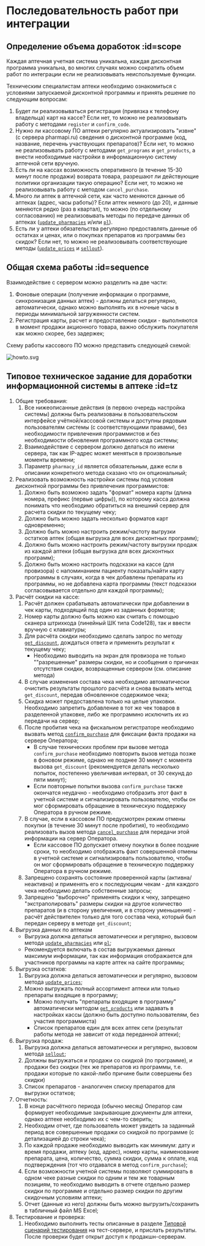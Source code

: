 # Последовательность работ при интеграции

## Определение объема доработок :id=scope

Каждая аптечная учетная система уникальна, каждая дисконтная программа уникальна, во многих случаях можно сократить объем работ по интеграции если не реализовывать неиспользуемые функции.

Техническим специалистам аптеки необходимо ознакомиться с условиями запускаемой дисконтной программы и принять решение по следующим вопросам:

1. Будет ли реализовываться регистрация (привязка к телефону владельца) карт на кассе? Если нет, то можно не реализовывать работу с методами `register`  и `confirm_code`.
2. Нужно ли кассовому ПО аптеки регулярно актуализировать "извне" (с сервера pharmapi.ru) сведения о дисконтной программе (код, название, перечень участвующих препаратов)? Если нет, то можно не реализовывать работу с методами `get_programs` и `get_products`, а внести необходимые настройки в информационную систему аптечной сети вручную.
3. Есть ли на кассах возможность оперативного (в течение 15-30 минут после продажи) возврата товара, разрешают ли действующие политики организации такую операцию? Если нет, то можно не реализовывать работу с методом `cancel_purchase`.
4. Много ли аптек в аптечной сети, как часто меняются данные об аптеках (адрес, часы работы)? Если аптек немного (до 20), и данные меняются редко (раз в квартал), то можно (по отдельному согласованию) не реализовывать методы по передаче данных об аптеках ([`update_pharmacies`](/methods/update_pharmacies.md) и/или [`pl`](/methods/pl.md)).
5. Есть ли у аптеки обязательства регулярно предоставлять данные об остатках и ценах, или о покупках препаратов из программы без скидок? Если нет, то можно не реализовывать соответствующие методы ([`update_prices`](/methods/update_prices.md) и [`sellout`](/methods/sellout.md)).


## Общая схема работы :id=sequence

Взаимодействие с сервером можно разделить на две части:

1. Фоновые операции (получение информации о программе, синхронизация данных аптек) - должны делаться регулярно, автоматически, однако можно выполнять их в ночные часы в периоды минимальной загруженности систем.
2. Регистрация карты, расчет и предоставление скидки - выполняются в момент продажи акционного товара, важно обслужить покупателя как можно скорее, без задержек;

Схему работы кассового ПО можно представить следующей схемой:

![howto.svg](howto.svg)


## Типовое техническое задание для доработки информационной системы в аптеке :id=tz

1. Общие требования:
   1. Все нижеописанные действия (в первою очередь настройка системы) должны быть реализованы в пользовательском интерфейсе учётной/кассовой системы и доступны рядовым пользователям системы (с соответствующими правами), без необходимости  привлечения программистов и без необходимости обновления программного кода системы;
   2. Взаимодействие с сервером должно делаться по имени сервера, так как IP-адрес может меняться в произвольные моменты времени;
   3. Параметр `pharmacy_id` является обязательным, даже если в описании конкретного метода сказано что он опциональный;
2. Реализовать возможность настройки системы под условия дисконтной программы без привлечения программистов:
   1. Должно быть возможно задать "формат" номера карты (длина номера, префикс (первые цифры)), по которому касса должна понимать что необходимо обратиться на внешний сервер для расчета скидки по текущему чеку;
   2. Должно быть можно задать несколько форматов карт одновременно;
   3. Должно быть можно настроить режим/частоту выгрузки остатков аптек (общая выгрузка для всех дисконтных программ);
   4. Должно быть можно настроить режим/частоту выгрузки продаж из каждой аптеки (общая выгрузка для всех дисконтных программ);
   5. Должно быть можно настроить подсказки на кассе (для провизора) с напоминанием пациенту показать/найти карту программы в случаях, когда в чек добавлены препараты из программы, но не добавлена карта программы (текст подсказки согласовывается отдельно для каждой программы);
3. Расчёт скидки на кассе:
   1. Расчёт должен срабатывать автоматически при добавлении в чек карты, подходящий под один из заданных форматов;
   2. Номер карты должно быть можно как считать с помощью сканера штрихкода (линейный ШК типа Code128), так и ввести вручную с клавиатуры;
   3. Для расчёта скидки необходимо сделать запрос по методу [`get_discount`](/methods/get_discount.md), дождаться ответа и применить результат к текущему чеку; 
       * Необходимо выводить на экран для провизора не только ""разрешенные" размеры скидки, но и сообщения о причинах отсутствия скидки, возвращенные сервером (см. описание метода)
   4. В случае изменения состава чека необходимо автоматически очистить результаты прошлого расчёта и снова вызвать метод `get_discount`, передав обновленное содержимое чека;
   5. Скидка может предоставлена только на целые упаковки. Необходимо запретить добавление в тот же чек товаров в разделенной упаковке, либо же программно исключить их из передачи на сервер;
   6. После пробития чека на фискальном регистраторе необходимо вызвать метод [`confirm_purchase`](/methods/confirm_purchase.md) для фиксации факта продажи на сервере Оператора;
       * В случае технических проблем при вызове метода `confirm_purchase` необходимо повторить вызов метода позже в фоновом режиме, однако не позднее 30 минут с момента вызова `get_discount` (рекомендуется делать несколько попыток, постепенно увеличивая интервал, от 30 секунд до пяти минут);
       * Если повторные попытки вызова `confirm_purchase` также окончатся неудачно - необходимо отобразить этот факт в учетной системе и сигнализировать пользователю, чтобы он мог сформировать обращение в техническую поддержку Оператора в ручном режиме.
   7. В случае, если в кассовом ПО предусмотрен режим отмены покупки (в течение 30 минут после пробития), то необходимо реализовать вызов метода [`cancel_purchase`](/methods/cancel_purchase.md) для передачи этой информации на сервер Оператора.
       * Если кассовое ПО допускает отмену покупки в более поздние сроки, то необходимо отображать факт совершенной отмены в учетной системе и сигнализировать пользователю, чтобы он мог сформировать обращение в техническую поддержку Оператора в ручном режиме.
   8. Запрещено сохранять состояние проверенной карты (активна/неактивна) и применять его к последующим чекам - для каждого чека необходимо делать собственные запросы;
   9. Запрещено "выборочно" применять скидки к чеку, запрещено "экстраполировать" размеры скидки на другое количество препаратов (и в сторону увеличения, и в сторону уменьшения) - расчёт действителен только для того состава чека, который был передан серверу в методе `get_discount`;
4. Выгрузка данных по аптекам
   * Выгрузка должна делаться автоматически и регулярно, вызовом метода [`update_pharmacies`](/methods/update_pharmacies.md) или [`pl`](/methods/pl.md);
   * Рекомендуется включать в состав выгружаемых данных максимум информации, так как информация отображается для участников программы на карте аптек на сайте программы;
5. Выгрузка остатков:
   1. Выгрузка должна делаться автоматически и регулярно, вызовом метода [`update_prices`](/methods/update_prices.md);
   2. Можно выгружать полный ассортимент аптеки или только препараты входящие в программу;
       * Можно получать "препараты входящие в программу" автоматически методом [`get_products`](/methods/get_products.md) или задавать в настройках кассы (должно быть доступно пользователям, без участия программиста)
       * Список препаратов един для всех аптек сети (результат работы метода не зависит от кода переданной аптеки);
6. Выгрузка продаж:
   1. Выгрузка должна делаться автоматически и регулярно, вызовом метода [`sellout`](/methods/sellout.md);
   2. Должны выгружаться и продажи со скидкой (по программе), и продажи без скидки (тех же препаратов из программы, т.е. продажи которые по какой-либо причине были совершены без скидки)
   3. Список препаратов - аналогичен списку препаратов для выгрузки остатков;
7. Отчетность:
   1. В конце расчётного периода (обычно месяц) Оператор сам формирует необходимые закрывающие документы для аптеки, однако аптеке необходимо их с чем-то сверить;
   2. Необходим отчет, где пользователь может увидеть за заданный период все совершенные продажи со скидкой по программе (с детализацией до строки чека);
   3. По каждой продаже необходимо выводить как минимум: дату и время продажи, аптеку (код, адрес), номер карты, наименование препарата, цена, количество, сумма скидки, сумма к оплате, код подтверждения (тот что отдавался в метод `confirm_purchase`);
   4. Если возможности учетной системы позволяют суммировать в одном чеке разные скидки по одним и тем же товарным позициям, то необходимо выводить в отчете отдельно размер скидки по программе и отдельно размер скидки по другим скидочным условиям аптеки;
   5. Отчет (данные из него) должны быть можно выгрузить/сохранить в табличный файл MS Excel;
8. Тестирование и проверка:
   1. Необходимо выполнить тесты описанные в разделе [Типовой сценарий тестирования](/test-cases.md) на тест-сервере, и прислать результаты. После проверки будет открыт доступ к продакшн-серверам. 
